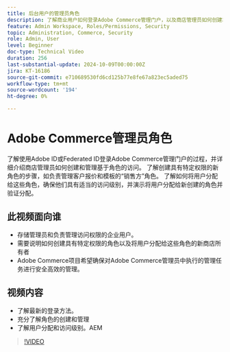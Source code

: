 ```yaml
---
title: 后台用户的管理员角色
description: 了解商业用户如何登录Adobe Commerce管理门户，以及商店管理员如何创建和管理对管理门户的基于角色的访问。
feature: Admin Workspace, Roles/Permissions, Security
topic: Administration, Commerce, Security
role: Admin, User
level: Beginner
doc-type: Technical Video
duration: 256
last-substantial-update: 2024-10-09T00:00:00Z
jira: KT-16186
source-git-commit: e710689530fd6cd125b77e8fe67a823ec5aded75
workflow-type: tm+mt
source-wordcount: '194'
ht-degree: 0%

---
```



# Adobe Commerce管理员角色

了解使用Adobe ID或Federated ID登录Adobe Commerce管理门户的过程，并详细介绍商店管理员如何创建和管理基于角色的访问。 了解创建具有特定权限的新角色的步骤，如负责管理客户报价和模板的“销售方”角色。 了解如何将用户分配给这些角色，确保他们具有适当的访问级别，并演示将用户分配给新创建的角色并验证分配。

## 此视频面向谁

- 存储管理员和负责管理访问权限的企业用户。
- 需要说明如何创建具有特定权限的角色以及将用户分配给这些角色的新商店所有者
- Adobe Commerce项目希望确保对Adobe Commerce管理员中执行的管理任务进行安全高效的管理。

## 视频内容

- 了解最新的登录方法。
- 充分了解角色的创建和管理
- 了解用户分配和访问级别。&#x200B;AEM


>[!VIDEO](https://video.tv.adobe.com/v/3433512?learn=on)
